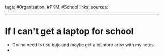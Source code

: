 tags: #Organisation, #PKM, #School
links: 
sources:

---
# If I can't get a laptop for school
+ Gonna need to use bujo and maybe get a bit more artsy with my notes
+ 
